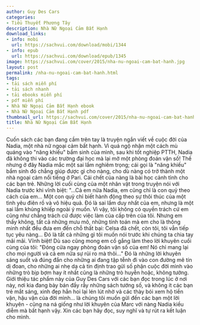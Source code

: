 ```yaml
---
author: Guy Des Cars
categories:
- Tiểu Thuyết Phương Tây
description: Nhà Nữ Ngoại Cảm Bất Hạnh
download_links:
- info: mobi
  url: https://sachvui.com/download/mobi/1344
- info: epub
  url: https://sachvui.com/download/epub/1345
image: https://sachvui.com/cover/2015/nha-nu-ngoai-cam-bat-hanh.jpg
layout: post
permalink: /nha-nu-ngoai-cam-bat-hanh.html
tags:
- tải sách miễn phí
- tải sách nhanh
- tải ebooks miễn phí
- pdf miễn phí
- Nhà Nữ Ngoại Cảm Bất Hạnh ebook
- Nhà Nữ Ngoại Cảm Bất Hạnh pdf
thumbnail_url: https://sachvui.com/cover/2015/nha-nu-ngoai-cam-bat-hanh.jpg
title: Nhà Nữ Ngoại Cảm Bất Hạnh
---
```


 <div class="item-desc text-justify"> Cuốn sách các bạn đang cầm trên tay là truyện ngắn viết về cuộc đời của Nadia, một nhà nữ ngoại cảm bất hạnh. Vì quá ngộ nhận một cách mù quáng vào "năng khiếu" bẩm sinh của mình, sau khi tốt nghiệp PTTH, Nadia đã không thi vào các trường đại học mà lại mở một phòng đoán vận số! Thế nhưng ở đây Nadia mắc một sai lầm nghiêm trọng; cái gọi là "năng khiếu" bẩm sinh đó chẳng giúp được gì cho nàng, cho dù nàng có trở thành một nhà ngoại cảm nổi tiếng ở Pari. Cái chết của nàng là bài học cảnh tỉnh cho các bạn trẻ. Những lời cuối cùng của một nhân vật trong truyện nói với Nadia trước khi vĩnh biệt: "...Cả em nữa Nadia, em cũng chỉ là con quỷ theo cách của em... Một con quỷ chỉ biết hành động theo sự thôi thúc của một tình yêu điên rồ và vô hiệu quả. Đó là sai lầm duy nhất của em, nhưng là một sai lầm khủng khiếp ngoài ý muốn. Vì vậy, tôi không có quyền trách cứ em cũng như chẳng trách cứ được việc làm của cấp trên của tôi. Nhưng em thấy không, tất cả những mưu mô, những tính toán mà em cho là thông minh nhất đều đưa em đến chỗ thất bại: Celsa đã chết, còn tôi, tôi vẫn tiếp tục yêu nàng... Đó là tất cả những gì tôi muốn nói trước khi chúng ta chia tay mãi mãi. Vĩnh biệt! Dù sao cũng mong em cố gắng làm theo lời khuyên cuối cùng của tôi: "Đóng cửa ngay phòng đoán vận số của em! Nó chỉ mang lại cho mọi người và cả em nữa sự rủi ro mà thôi..." Đó là những lời khuyên sáng suốt và đúng đắn cho những ai đang tập tễnh đi vào con đường mê tín dị đoan, cho những ai nhẹ dạ cả tin định trao gửi số phận cuộc đời mình vào những trò bịp bợm hay ít nhất cũng là những trò huyễn hoặc, không tưởng. Giới thiệu tác phẩm này của Guy Des Cars với các bạn đọc trong lúc ở nơi này, nơi kia đang bày bán đầy rẫy những sách tướng số, và không ít các bạn trẻ mắt sáng, xinh đẹp hẳn hoi lại lén lút nhờ vả các thày bói xem hộ tiền vận, hậu vận của đời mình... là chúng tôi muốn gửi đến các bạn một lời khuyên - cũng na ná giống như lời khuyên của Marc với nàng Nadia kiều diễm mà bất hạnh vậy. Xin các bạn hãy đọc, suy nghĩ và tự rút ra kết luận cho mình. </div>